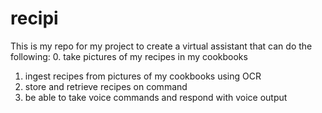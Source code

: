 # recipi

This is my repo for my project to create a virtual assistant that can do the following:
0. take pictures of my recipes in my cookbooks
1. ingest recipes from pictures of my cookbooks using OCR
2. store and retrieve recipes on command
3. be able to take voice commands and respond with voice output
